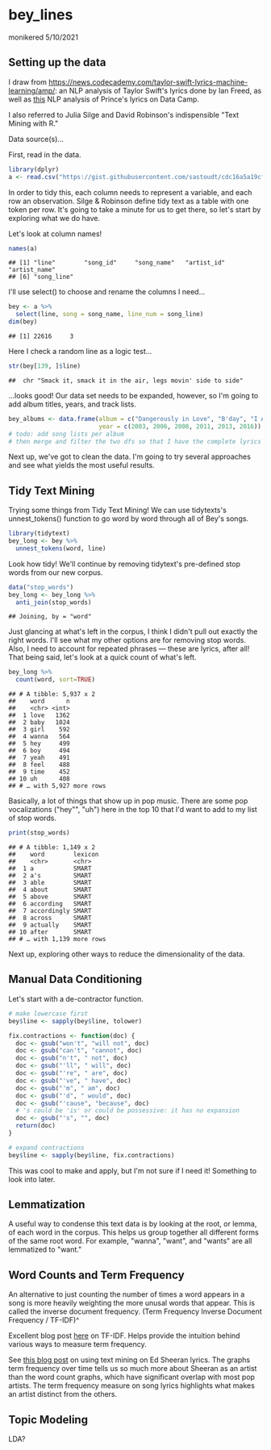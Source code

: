 bey\_lines
================
monikered
5/10/2021

## Setting up the data

I draw from <https://news.codecademy.com/taylor-swift-lyrics-machine-learning/amp/>: an NLP analysis of Taylor Swift's lyrics done by Ian Freed, as well as [this](https://www.datacamp.com/community/tutorials/R-nlp-machine-learning) NLP analysis of Prince's lyrics on Data Camp.

I also referred to Julia Silge and David Robinson's indispensible "Text Mining with R."

Data source(s)...

First, read in the data.

``` r
library(dplyr)
a <- read.csv("https://gist.githubusercontent.com/sastoudt/cdc16a5a19cf9ae34db0231782231f27/raw/aa274f6c29273942dee5da34cb6c6a23ec67c8c8/beyLyricsNice.csv") %>% as_tibble()
```

In order to tidy this, each column needs to represent a variable, and each row an observation. Silge & Robinson define tidy text as a table with one token per row. It's going to take a minute for us to get there, so let's start by exploring what we do have.

Let's look at column names!

``` r
names(a)
```

    ## [1] "line"        "song_id"     "song_name"   "artist_id"   "artist_name"
    ## [6] "song_line"

I'll use select() to choose and rename the columns I need...

``` r
bey <- a %>%
  select(line, song = song_name, line_num = song_line)
dim(bey)
```

    ## [1] 22616     3

Here I check a random line as a logic test...

``` r
str(bey[139, ]$line)
```

    ##  chr "Smack it, smack it in the air, legs movin' side to side"

...looks good! Our data set needs to be expanded, however, so I'm going to add album titles, years, and track lists.

``` r
bey_albums <- data.frame(album = c("Dangerously in Love", "B'day", "I Am...Sasha Fierce", "4", "Beyoncé", "Lemonade"),
                         year = c(2003, 2006, 2008, 2011, 2013, 2016))
# todo: add song lists per album
# then merge and filter the two dfs so that I have the complete lyrics of Beyoncé's studio albums
```

Next up, we've got to clean the data. I'm going to try several approaches and see what yields the most useful results.

## Tidy Text Mining

Trying some things from Tidy Text Mining! We can use tidytexts's unnest\_tokens() function to go word by word through all of Bey's songs.

``` r
library(tidytext)
bey_long <- bey %>%
  unnest_tokens(word, line)
```

Look how tidy! We'll continue by removing tidytext's pre-defined stop words from our new corpus.

``` r
data("stop_words")
bey_long <- bey_long %>%
  anti_join(stop_words)
```

    ## Joining, by = "word"

Just glancing at what's left in the corpus, I think I didn't pull out exactly the right words. I'll see what my other options are for removing stop words. Also, I need to account for repeated phrases — these are lyrics, after all! That being said, let's look at a quick count of what's left.

``` r
bey_long %>%
  count(word, sort=TRUE)
```

    ## # A tibble: 5,937 x 2
    ##    word      n
    ##    <chr> <int>
    ##  1 love   1362
    ##  2 baby   1024
    ##  3 girl    592
    ##  4 wanna   564
    ##  5 hey     499
    ##  6 boy     494
    ##  7 yeah    491
    ##  8 feel    488
    ##  9 time    452
    ## 10 uh      408
    ## # … with 5,927 more rows

Basically, a lot of things that show up in pop music. There are some pop vocalizations ("hey"", "uh") here in the top 10 that I'd want to add to my list of stop words.

``` r
print(stop_words)
```

    ## # A tibble: 1,149 x 2
    ##    word        lexicon
    ##    <chr>       <chr>  
    ##  1 a           SMART  
    ##  2 a's         SMART  
    ##  3 able        SMART  
    ##  4 about       SMART  
    ##  5 above       SMART  
    ##  6 according   SMART  
    ##  7 accordingly SMART  
    ##  8 across      SMART  
    ##  9 actually    SMART  
    ## 10 after       SMART  
    ## # … with 1,139 more rows

Next up, exploring other ways to reduce the dimensionality of the data.

## Manual Data Conditioning

Let's start with a de-contractor function.

``` r
# make lowercase first
bey$line <- sapply(bey$line, tolower)

fix.contractions <- function(doc) {
  doc <- gsub("won't", "will not", doc)
  doc <- gsub("can't", "cannot", doc)
  doc <- gsub("n't", " not", doc)
  doc <- gsub("'ll", " will", doc)
  doc <- gsub("'re", " are", doc)
  doc <- gsub("'ve", " have", doc)
  doc <- gsub("'m", " am", doc)
  doc <- gsub("'d", " would", doc)
  doc <- gsub("'cause", "because", doc)
  # 's could be 'is' or could be possessive: it has no expansion
  doc <- gsub("'s", "", doc)
  return(doc)
}

# expand contractions
bey$line <- sapply(bey$line, fix.contractions)
```

This was cool to make and apply, but I'm not sure if I need it! Something to look into later.

## Lemmatization

A useful way to condense this text data is by looking at the root, or lemma, of each word in the corpus. This helps us group together all different forms of the same root word. For example, "wanna", "want", and "wants" are all lemmatized to "want."

## Word Counts and Term Frequency

An alternative to just counting the number of times a word appears in a song is more heavily weighting the more unusal words that appear. This is called the inverse document frequency. (Term Frequency Inverse Document Frequency / TF-IDF)^

Excellent blog post [here](https://towardsdatascience.com/introduction-to-nlp-part-3-tf-idf-explained-cedb1fc1f7dc) on TF-IDF. Helps provide the intuition behind various ways to measure term frequency.

See [this blog post](https://rstudio-pubs-static.s3.amazonaws.com/409864_408b4059a6a648128c17899d44b04a82.html) on using text mining on Ed Sheeran lyrics. The graphs term frequency over time tells us so much more about Sheeran as an artist than the word count graphs, which have significant overlap with most pop artists. The term frequency measure on song lyrics highlights what makes an artist distinct from the others.

## Topic Modeling

LDA?
